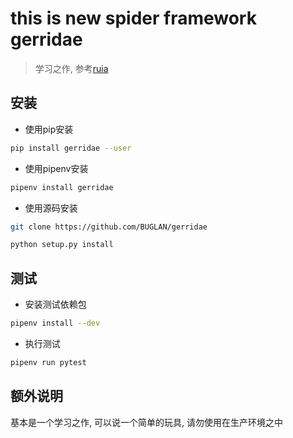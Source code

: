 # this is new spider framework gerridae

> 学习之作, 参考[ruia](https://github.com/howie6879/ruia)


## 安装

- 使用pip安装

```bash
pip install gerridae --user
```

- 使用pipenv安装

```bash
pipenv install gerridae
```

- 使用源码安装

```bash
git clone https://github.com/BUGLAN/gerridae

python setup.py install
```

## 测试

- 安装测试依赖包

```bash
pipenv install --dev
```

- 执行测试

```bash
pipenv run pytest
```

## 额外说明

基本是一个学习之作, 可以说一个简单的玩具, 请勿使用在生产环境之中

